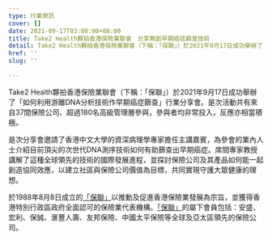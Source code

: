 ```yaml
---
type: 行業資訊
cover: []
date: 2021-09-17T03:00:00+08:00
title: Take2 Health夥拍香港保險業聯會　分享無創早期癌症篩查技術
detail: Take2 Health夥拍香港保險業聯會（下稱：「保聯」）於2021年9月17日成功舉辦了「如何利用游離DNA分析技術作早期癌症篩查」行業分享會。
href: ''
slug: ''

---
```

Take2 Health夥拍香港保險業聯會（下稱：「保聯」）於2021年9月17日成功舉辦了「如何利用游離DNA分析技術作早期癌症篩查」行業分享會。是次活動共有來自37間保險公司、超過180名高級管理層參與，參與者均非常投入，反應亦相當積極。

是次分享會邀請了香港中文大學的資深病理學專家擔任主講嘉賓，為參會的業內人士介紹目前頂尖的次世代DNA測序技術如何有助篩查出早期癌症。席間專家教授講解了這種全球領先的技術的國際發展進程，並探討保險公司及其產品如何能一起創造協同效應，以建立社區與保險公司價值為目標，共同實現守護大眾健康的理想。

於1988年8月8日成立的[「保聯」](https://www.hkfi.org.hk/#!/)以推動及促進香港保險業發展為宗旨，並獲得香港特別行政區政府全面認可的保險業代表機構。[「保聯」](https://www.hkfi.org.hk/#!/)的屬下會員包括：安盛、宏利、保誠、滙豐人壽、友邦保險、中國太平保險等全球及亞太區領先的保險公司。